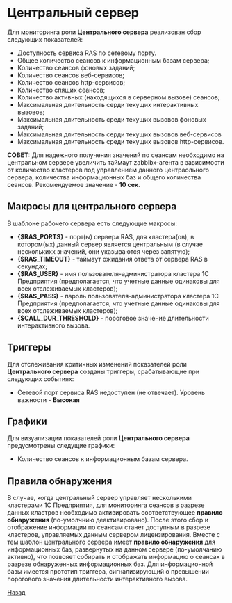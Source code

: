 # Центральный сервер

Для мониторинга роли **Центрального сервера** реализован сбор следующих показателей:
* Доступность сервиса RAS по сетевому порту.
* Общее количество сеансов к информационным базам сервера;
* Количество сеансов фоновых заданий;
* Количество сеансов веб-сервисов;
* Количество сеансов http-сервисов;
* Количество спящих сеансов;
* Количество активных (находящихся в серверном вызове) сеансов;
* Максимальная длительность серди текущих интерактивных вызовов;
* Максимальная длительность среди текущих вызовов фоновых заданий;
* Максимальная длительность серди текущих вызовов веб-сервисов
* Максимальная длительность среди текущих вызовов http-сервисов.

**СОВЕТ:** Для надежного получения значений по сеансам необходимо на центральном сервере увеличить таймаут zabbibx-агента в зависимости от количество кластеров под управлением данного центраольного сервера, количества информационных баз и общего количества сеансов. Рекомендуемое значение - **10 сек**.

## Макросы для центрального сервера
В шаблоне рабочего сервера есть следующие макросы:
* **{$RAS_PORTS}** - порт(ы) сервера RAS, для кластера(ов), в котором(ых) данный сервер является центральным (в случае несколькихх значений, они указываются через запятую);
* **{$RAS_TIMEOUT}** - таймаут ожидания ответа от сервера RAS в секундах;
* **{$RAS_USER}** - имя пользователя-администратора кластера 1С Предприятия (предполагается, что учетные данные одинаковы для всех отслеживаемых кластеров);
* **{$RAS_PASS}** - пароль пользователя-администратора кластера 1С Предприятия (предполагается, что учетные данные одинаковы для всех отслеживаемых кластеров);
* **{$CALL_DUR_THRESHOLD}** - пороговое значение длительности интерактивного вызова.

## Триггеры
Для отслеживания критичных изменений показателей роли **Центрального сервера** созданы триггеры, срабатывающие при следующих событиях:
* Сетевой порт сервиса RAS недоступен (не отвечает). Уровень важности - **Высокая**

## Графики
Для визуализации показателей роли **Центрального сервера** предусмотрены следущие графики:
* Количество сеансов к информационным базам сервера.

## Правила обнаружения
В случае, когда центральный сервер управляет несколькими кластерами 1С Предприятия, для мониторинга сеансов в разрезе данных кластров необходимо активировать соответствующее **правило обнаружения** (по-умолчнию деактивировано). После этого сбор и отображение информации по сеансам станет доступным в разрезе кластеров, управляемых данным сервером лицензирования.
Вместе с тем шаблон центрального сервера имеет **правило обнаружения** для информационных баз, развернутых на данном сервере (по-умолчанию активно), что позвояет собирать и отображать информацию о сеансах в разрезе обнаруженных информационных баз.
Для информационной базы имеется прототип триггера, сигнализирующий о превышении порогового значения длительности интерактивного вызова.


[Назад](../README.md)
